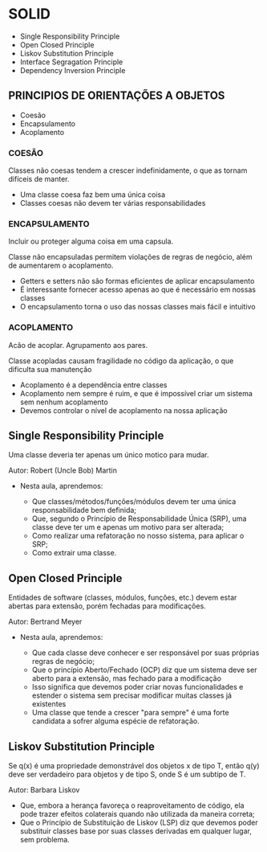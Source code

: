 # SOLID

- Single Responsibility Principle
- Open Closed Principle
- Liskov Substitution Principle
- Interface Segragation Principle
- Dependency Inversion Principle

## PRINCIPIOS DE ORIENTAÇÕES A OBJETOS

- Coesão
- Encapsulamento
- Acoplamento

### COESÃO

Classes não coesas tendem a crescer indefinidamente, o que as tornam difíceis de manter.

  - Uma classe coesa faz bem uma única coisa
  - Classes coesas não devem ter várias responsabilidades


### ENCAPSULAMENTO

Incluir ou proteger alguma coisa em uma capsula.

Classe não encapsuladas permitem violações de regras de negócio, além de aumentarem o acoplamento.

  - Getters e setters não são formas eficientes de aplicar encapsulamento
  - É interessante fornecer acesso apenas ao que é necessário em nossas classes
  - O encapsulamento torna o uso das nossas classes mais fácil e intuitivo

### ACOPLAMENTO

Acão de acoplar. Agrupamento aos pares.

Classe acopladas causam fragilidade no código da aplicação, o que dificulta sua manutenção

  - Acoplamento é a dependência entre classes
  - Acoplamento nem sempre é ruim, e que é impossível criar um sistema sem nenhum acoplamento
  - Devemos controlar o nível de acoplamento na nossa aplicação


## Single Responsibility Principle

Uma classe deveria ter apenas um único motico para mudar.


Autor: Robert (Uncle Bob) Martin


- Nesta aula, aprendemos:

  - Que classes/métodos/funções/módulos devem ter uma única responsabilidade bem definida;
  - Que, segundo o Princípio de Responsabilidade Única (SRP), uma classe deve ter um e apenas um motivo para ser alterada;
  - Como realizar uma refatoração no nosso sistema, para aplicar o SRP;
  - Como extrair uma classe.

## Open Closed Principle

Entidades de software (classes, módulos, funções, etc.) devem estar abertas para extensão, porém fechadas para modificações.


Autor: Bertrand Meyer

- Nesta aula, aprendemos:

  - Que cada classe deve conhecer e ser responsável por suas próprias regras de negócio;
  - Que o princípio Aberto/Fechado (OCP) diz que um sistema deve ser aberto para a extensão, mas fechado para a modificação
   - Isso significa que devemos poder criar novas funcionalidades e estender o sistema sem precisar modificar muitas classes já existentes
  - Uma classe que tende a crescer "para sempre" é uma forte candidata a sofrer alguma espécie de refatoração.
  
  
## Liskov Substitution Principle

Se q(x) é uma propriedade demonstrável dos objetos x de tipo T, então q(y) deve ser verdadeiro para objetos y de tipo S, onde S é um subtipo de T.

Autor: Barbara Liskov

- Que, embora a herança favoreça o reaproveitamento de código, ela pode trazer efeitos colaterais quando não utilizada da maneira correta;
- Que o Princípio de Substituição de Liskov (LSP) diz que devemos poder substituir classes base por suas classes derivadas em qualquer lugar, sem problema.


